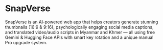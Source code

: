 # SnapVerse
SnapVerse is an AI-powered web app that helps creators generate stunning thumbnails (16:9 &amp; 9:16), psychologically engaging social media captions, and translated video/audio scripts in Myanmar and Khmer — all using free Gemini &amp; Hugging Face APIs with smart key rotation and a unique manual Pro upgrade system.
